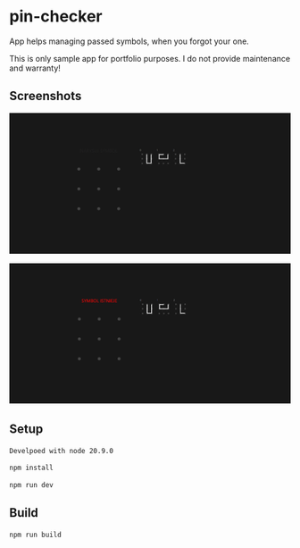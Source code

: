 # pin-checker

App helps managing passed symbols, when you forgot your one.

This is only sample app for portfolio purposes. I do not provide maintenance and warranty!

## Screenshots

![Result screenshot](assets/s1.png)

![Result screenshot](assets/s2.png)


## Setup

`Develpoed with node 20.9.0`

```sh
npm install
```

```sh
npm run dev
```

## Build

```sh
npm run build
```